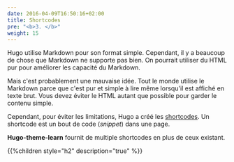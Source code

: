 ```yaml
---
date: 2016-04-09T16:50:16+02:00
title: Shortcodes
pre: "<b>3. </b>"
weight: 15
---
```


Hugo utilise Markdown pour son format simple. Cependant, il y a beaucoup de chose que Markdown ne supporte pas bien. On pourrait utiliser du HTML pur pour améliorer les capacité du Markdown.

Mais c'est probablement une mauvaise idée. Tout le monde utilise le Markdown parce que c'est pur et simple à lire même lorsqu'il est affiché en texte brut. Vous devez éviter le HTML autant que possible pour garder le contenu simple.

Cependant, pour éviter les limitations, Hugo a créé les [shortcodes](https://gohugo.io/extras/shortcodes/). Un shortcode est un bout de code (_snippet_) dans une page.

**Hugo-theme-learn** fournit de multiple shortcodes en plus de ceux existant.

{{%children style="h2" description="true" %}}
